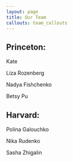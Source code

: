 ```yaml
---
layout: page
title: Our Team
callouts: team_callouts
---
```




## Princeton: 

Kate  

Liza Rozenberg

Nadya Fishchenko

Betsy Pu 
## Harvard:

Polina Galouchko

Nika Rudenko

Sasha Zhigalin
